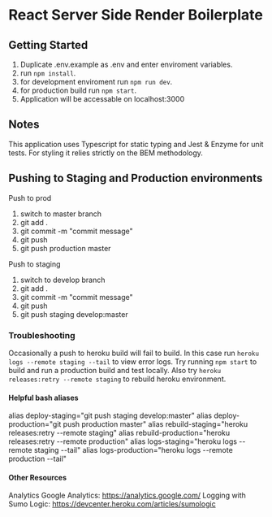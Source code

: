 # React Server Side Render Boilerplate

## Getting Started

1. Duplicate .env.example as .env and enter enviroment variables.
2. run `npm install`.
3. for development enviroment run `npm run dev`.
4. for production build run `npm start`.
5. Application will be accessable on localhost:3000

## Notes

This application uses Typescript for static typing and Jest & Enzyme for unit tests.
For styling it relies strictly on the BEM methodology.

## Pushing to Staging and Production environments

Push to prod

1. switch to master branch
2. git add .
3. git commit -m "commit message"
4. git push
5. git push production master

Push to staging

1. switch to develop branch
2. git add .
3. git commit -m "commit message"
4. git push
5. git push staging develop:master

### Troubleshooting

Occasionally a push to heroku build will fail to build. In this case run `heroku logs --remote staging --tail` to view error logs. Try running `npm start` to build and run a production build and test locally. Also try `heroku releases:retry --remote staging` to rebuild heroku environment.

#### Helpful bash aliases

alias deploy-staging="git push staging develop:master"
alias deploy-production="git push production master"
alias rebuild-staging="heroku releases:retry --remote staging"
alias rebuild-production="heroku releases:retry --remote production"
alias logs-staging="heroku logs --remote staging --tail"
alias logs-production="heroku logs --remote production --tail"

#### Other Resources

Analytics Google Analytics: https://analytics.google.com/
Logging with Sumo Logic: https://devcenter.heroku.com/articles/sumologic
